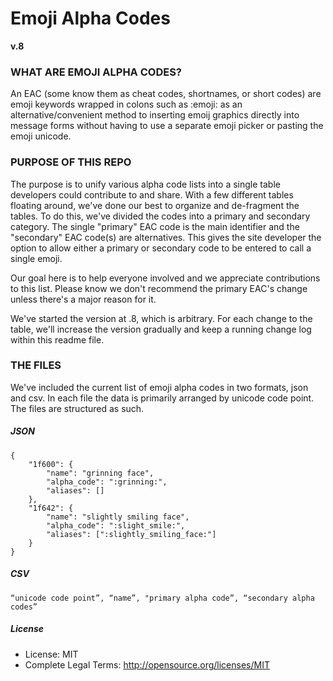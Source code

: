 # Emoji Alpha Codes

**v.8**

### WHAT ARE EMOJI ALPHA CODES?

An EAC (some know them as cheat codes, shortnames, or short codes) are emoji keywords wrapped in colons such as :emoji: as an alternative/convenient method to inserting emoij graphics directly into message forms without having to use a separate emoji picker or pasting the emoji unicode.

### PURPOSE OF THIS REPO

The purpose is to unify various alpha code lists into a single table developers could contribute to and share.  With a few different tables floating around, we've done our best to organize and de-fragment the tables.  To do this, we've divided the codes into a primary and secondary category.  The single "primary" EAC code is the main identifier and the "secondary" EAC code(s) are alternatives.  This gives the site developer the option to allow either a primary or secondary code to be entered to call a single emoji.

Our goal here is to help everyone involved and we appreciate contributions to this list.  Please know we don't recommend the primary EAC's change unless there's a major reason for it.

We've started the version at .8, which is arbitrary.  For each change to the table, we'll increase the version gradually and keep a running change log within this readme file.

### THE FILES

We've included the current list of emoji alpha codes in two formats, json and csv. In each file the data is primarily arranged by unicode code point. The files are structured as such.

##### JSON

```
{
    "1f600": {
        "name": "grinning face",
        "alpha_code": ":grinning:",
        "aliases": []
    },
    "1f642": {
        "name": "slightly smiling face",
        "alpha_code": ":slight_smile:",
        "aliases": [":slightly_smiling_face:"]
    }
}
```

##### CSV

```
“unicode code point”, “name”, "primary alpha code”, “secondary alpha codes”
```

##### License

*  License: MIT
*  Complete Legal Terms: http://opensource.org/licenses/MIT